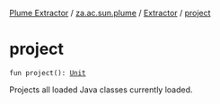 [Plume Extractor](../../index.md) / [za.ac.sun.plume](../index.md) / [Extractor](index.md) / [project](project.md)

# project

`fun project(): `[`Unit`](https://kotlinlang.org/api/latest/jvm/stdlib/kotlin/-unit/index.html)

Projects all loaded Java classes currently loaded.

